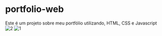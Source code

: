 # portfolio-web
Este é um projeto sobre meu portfólio utilizando, HTML, CSS e Javascript
![2](https://github.com/msinatora/portfolio-web/assets/119950611/6a5e31ec-1648-4bf9-b6e9-a6aca39b11bd)
![1](https://github.com/msinatora/portfolio-web/assets/119950611/d939b004-cdf8-4482-9c08-161d4bac2c2a)
